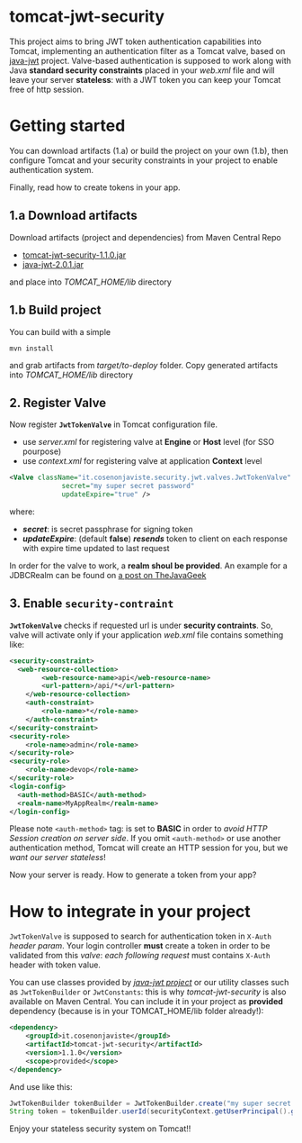 # tomcat-jwt-security
This project aims to bring JWT token authentication capabilities into Tomcat, implementing an authentication filter as a Tomcat valve, based on [java-jwt](https://github.com/auth0/java-jwt) project.
Valve-based authentication is supposed to work along with Java **standard security constraints** placed in your *web.xml* file and will leave your server **stateless**: with a JWT token you can keep your Tomcat free of http session.

# Getting started
You can download artifacts (1.a) or build the project on your own (1.b), then configure Tomcat and your security constraints in your project to enable authentication system. 

Finally, read how to create tokens in your app.

## 1.a Download artifacts
Download artifacts (project and dependencies) from Maven Central Repo
* [tomcat-jwt-security-1.1.0.jar](https://repo1.maven.org/maven2/it/cosenonjaviste/tomcat-jwt-security/1.1.0/tomcat-jwt-security-1.1.0.jar)
* [java-jwt-2.0.1.jar](https://repo1.maven.org/maven2/com/auth0/java-jwt/2.1.0/java-jwt-2.1.0.jar)

and place into *TOMCAT_HOME/lib* directory

## 1.b Build project
You can build with a simple
```
mvn install
```
and grab artifacts from *target/to-deploy* folder. Copy generated artifacts into *TOMCAT_HOME/lib* directory

## 2. Register Valve
Now register **`JwtTokenValve`** in Tomcat configuration file.
* use *server.xml* for registering valve at **Engine** or **Host** level (for SSO pourpose)
* use *context.xml* for registering valve at application **Context** level

```xml
<Valve className="it.cosenonjaviste.security.jwt.valves.JwtTokenValve" 
	  		 secret="my super secret password"
	  		 updateExpire="true" />
```

where:
* ***secret***: is secret passphrase for signing token
* ***updateExpire***: (default **false**) ***resends*** token to client on each response with expire time updated to last request

In order for the valve to work, a **realm shoul be provided**. An example for a JDBCRealm can be found on [a post on TheJavaGeek](http://www.thejavageek.com/2013/07/07/configure-jdbcrealm-jaas-for-mysql-and-tomcat-7-with-form-based-authentication/)

## 3. Enable `security-contraint`
**`JwtTokenValve`** checks if requested url is under **security contraints**. So, valve will activate only if your application *web.xml* file contains something like:

```xml
<security-constraint>
  <web-resource-collection>
		<web-resource-name>api</web-resource-name>
		<url-pattern>/api/*</url-pattern>
	</web-resource-collection>
	<auth-constraint>
		<role-name>*</role-name>
	</auth-constraint>
</security-constraint>
<security-role>
	<role-name>admin</role-name>
</security-role>
<security-role>
	<role-name>devop</role-name>
</security-role>
<login-config>
  <auth-method>BASIC</auth-method>
  <realm-name>MyAppRealm</realm-name>
</login-config>
```
Please note `<auth-method>` tag: is set to **BASIC** in order to *avoid HTTP Session creation on server side*. If you omit `<auth-method>` or use another authentication method, Tomcat will create an HTTP session for you, but we *want our server stateless*!

Now your server is ready. How to generate a token from your app?

# How to integrate in your project
`JwtTokenValve` is supposed to search for authentication token in `X-Auth` *header param*.
Your login controller **must** create a token in order to be validated from this *valve*: *each following request* must contains `X-Auth` header with token value.

You can use classes provided by *[java-jwt project](https://github.com/auth0/java-jwt)* or our utility classes such as `JwtTokenBuilder` or `JwtConstants`: this is why *tomcat-jwt-security* is also available on Maven Central. You can include it in your project as **provided** dependency (because is in your TOMCAT_HOME/lib folder already!):
```xml
<dependency>
	<groupId>it.cosenonjaviste</groupId>
	<artifactId>tomcat-jwt-security</artifactId>
	<version>1.1.0</version>
	<scope>provided</scope>
</dependency>
```

And use like this:
```java
JwtTokenBuilder tokenBuilder = JwtTokenBuilder.create("my super secret password");
String token = tokenBuilder.userId(securityContext.getUserPrincipal().getName()).roles(Arrays.asList("admin", "devop")).expirySecs(1800).build();
```

Enjoy your stateless security system on Tomcat!!